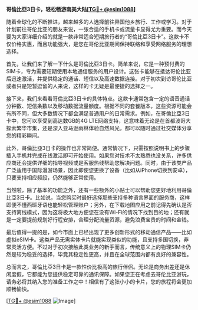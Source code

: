 **哥倫比亞3日卡，轻松畅游南美大陆[[TG💪+ @esim1088](https://t.me/s/esim1088)]**

随着全球化的不断推进，越来越多的人选择前往异国他乡旅行、工作或学习。对于计划前往哥伦比亚的朋友来说，一张合适的手机卡或流量卡显得尤为重要。而今天要为大家详细介绍的就是一款非常适合短期旅行者的“哥倫比亞3日卡”。这款卡不仅价格实惠，而且功能强大，是您在哥伦比亚期间保持联络和享受网络服务的理想选择。

首先，让我们来了解一下什么是哥倫比亞3日卡。简单来说，它是一种预付费的SIM卡，专为需要短期使用本地通信服务的用户设计。这张卡能够在抵达哥伦比亚后迅速激活，并提供稳定的通话、短信以及高速数据连接。对于初次到访哥伦比亚或者只是短暂逗留的人来说，这样的卡无疑是最便捷的选择之一。

接下来，我们来看看哥倫比亞3日卡的具体特点。这款卡通常包含一定的语音通话分钟数、短信条数以及移动数据流量额度。根据不同的套餐版本，这些资源可能会有所不同，但大多数情况下都会满足普通用户的日常需求。例如，在哥倫比亞3日卡中，您可以享受到高达数GB的4G LTE网络支持，这意味着无论是在首都波哥大探索繁华市集，还是深入亚马逊雨林体验自然风光，都可以随时通过社交媒体分享您的精彩瞬间。

此外，哥倫比亞3日卡的操作也非常简便。通常情况下，只需按照说明书上的步骤插入手机并完成在线激活即可开始使用。如果您对技术不太熟悉也没关系，许多供应商还会提供详细的指导视频或是客服热线帮助您解决问题。同时，由于该类产品广泛适用于国际漫游场景，因此即使您更换了设备（比如从iPhone切换到安卓），只要支持相应频段，仍然能够正常使用。

当然啦，除了基本的功能之外，还有一些额外的小贴士可以帮助您更好地利用哥倫比亞3日卡。比如说，当您购买时最好选择那些支持多种语言界面的服务商，这样即便不懂西班牙语也能轻松管理账户；另外，在下载地图应用之前记得先确认是否支持离线模式，因为这将极大地方便您在没有Wi-Fi的情况下找到目的地；还有就是一定要提前规划好行程安排，合理分配流量资源，避免浪费宝贵的时间和金钱。

最后值得一提的是，如今市面上已经出现了更多创新形式的移动通信产品——比如虚拟eSIM卡。这类产品无需实体卡片就能实现类似的功能，且支持多国切换，非常灵活方便。不过对于初次接触此类业务的新手而言，传统意义上的物理SIM卡仍然是较为稳妥的选择，毕竟其稳定性更高，并且在全球范围内都有良好的兼容性。

总而言之，哥倫比亞3日卡是一款性价比极高的旅行伴侣。无论是商务出差还是休闲度假，它都能为您提供稳定可靠的通讯保障。如果您正在考虑去哥伦比亚游玩，请务必将其纳入您的准备工作之中！相信有了这张小小的卡片，您的旅程将会更加顺畅愉快。

[[TG💪+ @esim1088](https://t.me/s/esim1088) ![Image](https://i.postimg.cc/4NQfJmqS/Snipaste-2025-05-13-00-14-12.png)]